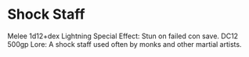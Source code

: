 # Shock Staff
Melee
1d12+dex Lightning
Special Effect: Stun on failed con save. DC12
500gp
Lore: A shock staff used often by monks and other martial artists.